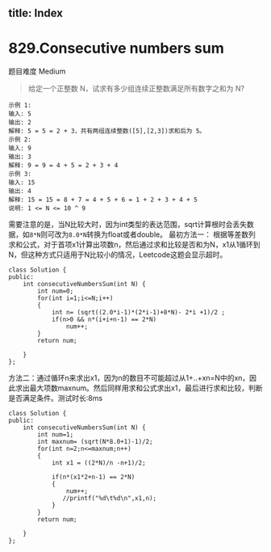 title: Index
---
# 829.Consecutive numbers sum

题目难度 Medium

> 给定一个正整数 N，试求有多少组连续正整数满足所有数字之和为 N?

```
示例 1:
输入: 5
输出: 2
解释: 5 = 5 = 2 + 3，共有两组连续整数([5],[2,3])求和后为 5。
示例 2:
输入: 9
输出: 3
解释: 9 = 9 = 4 + 5 = 2 + 3 + 4
示例 3:
输入: 15
输出: 4
解释: 15 = 15 = 8 + 7 = 4 + 5 + 6 = 1 + 2 + 3 + 4 + 5
说明: 1 <= N <= 10 ^ 9
```

需要注意的是，当N比较大时，因为int类型的表达范围，sqrt计算根时会丢失数据，如`8*N`则可改为`8.0*N`转换为float或者double。
最初方法一： 根据等差数列求和公式，对于首项x1计算出项数n，然后通过求和比较是否和为N，x1从1循环到N，但这种方式只适用于N比较小的情况，Leetcode这题会显示超时。
```
class Solution {
public:
    int consecutiveNumbersSum(int N) {
        int num=0;
        for(int i=1;i<=N;i++)
        {
            int n= (sqrt((2.0*i-1)*(2*i-1)+8*N)- 2*i +1)/2 ;
            if(n>0 && n*(i+i+n-1) == 2*N)
                num++;
        }
        return num;

    }
};
```

方法二：通过循环n来求出x1，因为n的数目不可能超过从1+..+xn=N中的xn，因此求出最大项数maxnum。然后同样用求和公式求出x1，最后进行求和比较，判断是否满足条件。测试时长:8ms  

```
class Solution {
public:
    int consecutiveNumbersSum(int N) {
        int num=1;
        int maxnum= (sqrt(N*8.0+1)-1)/2;
        for(int n=2;n<=maxnum;n++)
        {
            int x1 = ((2*N)/n -n+1)/2;
            
            if(n*(x1*2+n-1) == 2*N)
            {
                num++;
               //printf("%d\t%d\n",x1,n);
            }
        }
        return num;
        
    }
};
```
